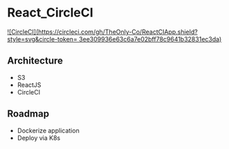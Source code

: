 # React_CircleCI

[![CircleCI](https://circleci.com/gh/TheOnly-Co/ReactCIApp.shield?style=svg&circle-token=
3ee309936e63c6a7e02bff78c9641b32831ec3da)](https://app.circleci.com/pipelines/github/TheOnly-Co/ReactCIApp?branch=master)

## Architecture
   
   - S3
   - ReactJS
   - CircleCI

## Roadmap
   
   - Dockerize application
   - Deploy via K8s

